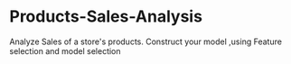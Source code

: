 # Products-Sales-Analysis
Analyze Sales of a store's products. Construct your model ,using Feature selection and model selection
